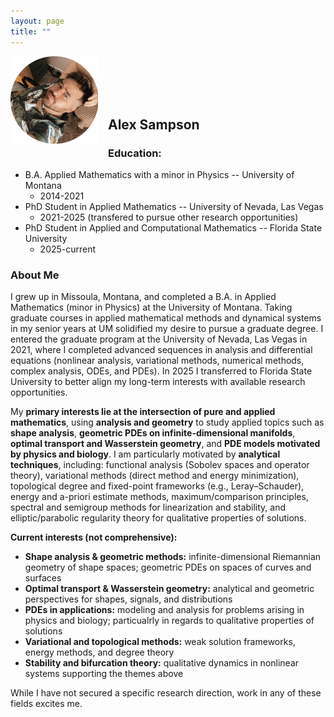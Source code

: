 ```yaml
---
layout: page
title: ""
---
```


<img align="left" src="assets/images/ProfilePick1.png" alt="My Image" style="width:140px; height:auto; float:left; margin:0 1rem 1rem 0;"> 


<br><br><br><br>




## Alex Sampson

### Education:
* B.A. Applied Mathematics with a minor in Physics -- University of Montana
  * 2014-2021
* PhD Student in Applied Mathematics -- University of Nevada, Las Vegas
  * 2021-2025 (transfered to pursue other research opportunities)
* PhD Student in Applied and Computational Mathematics -- Florida State University
  * 2025-current
 
### About Me
I grew up in Missoula, Montana, and completed a B.A. in Applied Mathematics (minor in Physics) at the University of Montana. Taking graduate courses in applied mathematical methods and dynamical systems in my senior years at UM solidified my desire to pursue a graduate degree. I entered the graduate program at the University of Nevada, Las Vegas in 2021, where I completed advanced sequences in analysis and differential equations (nonlinear analysis, variational methods, numerical methods, complex analysis, ODEs, and PDEs). In 2025 I transferred to Florida State University to better align my long-term interests with available research opportunities.

My **primary interests lie at the intersection of pure and applied mathematics**, using **analysis and geometry** to study applied topics such as **shape analysis**, **geometric PDEs on infinite-dimensional manifolds**, **optimal transport and Wasserstein geometry**, and **PDE models motivated by physics and biology**. I am particularly motivated by **analytical techniques**, including: functional analysis (Sobolev spaces and operator theory), variational methods (direct method and energy minimization), topological degree and fixed-point frameworks (e.g., Leray–Schauder), energy and a-priori estimate methods, maximum/comparison principles, spectral and semigroup methods for linearization and stability, and elliptic/parabolic regularity theory for qualitative properties of solutions.

**Current interests (not comprehensive):**
- **Shape analysis & geometric methods:** infinite-dimensional Riemannian geometry of shape spaces; geometric PDEs on spaces of curves and surfaces  
- **Optimal transport & Wasserstein geometry:** analytical and geometric perspectives for shapes, signals, and distributions  
- **PDEs in applications:** modeling and analysis for problems arising in physics and biology; particualrly in regards to qualitative properties of solutions  
- **Variational and topological methods:** weak solution frameworks, energy methods, and degree theory  
- **Stability and bifurcation theory:** qualitative dynamics in nonlinear systems supporting the themes above

While I have not secured a specific research direction, work in any of these fields excites me.
